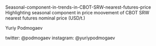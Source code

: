 # 

Seasonal-component-in-trends-in-CBOT-SRW-nearest-futures-price
Highlighting seasonal component in price moovement of CBOT SRW nearest futures nominal price (USD/t.)

Yuriy Podmogaev

twitter: @podmogaev
instagram: @yuriypodmogaev
